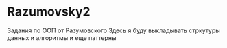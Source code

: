 # Razumovsky2
Задания по ООП от Разумовского
Здесь я буду выкладывать стркутуры данных и алгоритмы
и еще паттерны 
